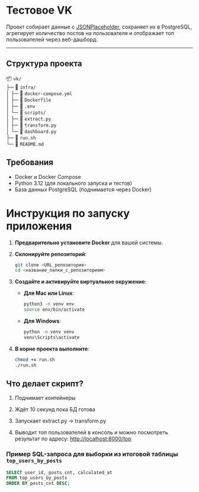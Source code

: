 # Тестовое VK

Проект собирает данные с [JSONPlaceholder](https://jsonplaceholder.typicode.com/posts), сохраняет их в PostgreSQL, агрегирует количество постов на пользователя и отображает топ пользователей через веб-дашборд.

---

## Структура проекта

📦 `vk/`  
├─ 📁 `infra/`  
│  ├─ 📄 `docker-compose.yml`  
│  ├─ 📄 `Dockerfile`  
│  ├─ 📄 `.env`  
│  └─ 📁 `scripts/`  
│     ├─ 📄 `extract.py`  
│     ├─ 📄 `transform.py`  
│     └─ 📄 `dashboard.py`  
├─ 📄 `run.sh`  
└─ 📄 `README.md`


## Требования

- Docker и Docker Compose
- Python 3.12 (для локального запуска и тестов)
- База данных PostgreSQL (поднимается через Docker)


# Инструкция по запуску приложения

1. **Предварительно установите Docker** для вашей системы.

2. **Склонируйте репозиторий**:

   ```bash
   git clone <URL_репозитория>
   cd <название_папки_с_репозиторием>
   ```

3. **Создайте и активируйте виртуальное окружение**:

   - **Для Mac или Linux**:
     ```bash
     python3 -m venv env
     source env/bin/activate
     ```

   - **Для Windows**:
     ```bash
     python -m venv venv
     venv\Scripts\activate
     ```

4. **В корне проекта выполните**:

    ```bash
    chmod +x run.sh
    ./run.sh
    ```

## Что делает скрипт?

1. Поднимает контейнеры 

2. Ждёт 10 секунд пока БД готова

3. Запускает extract.py → transform.py

4. Выводит топ пользователей в консоль и можно посмотреть результат по адресу: [http://localhost:8000/top](http://localhost:8000/top)

### Пример SQL-запроса для выборки из итоговой таблицы `top_users_by_posts`

```sql
SELECT user_id, posts_cnt, calculated_at
FROM top_users_by_posts
ORDER BY posts_cnt DESC;
```